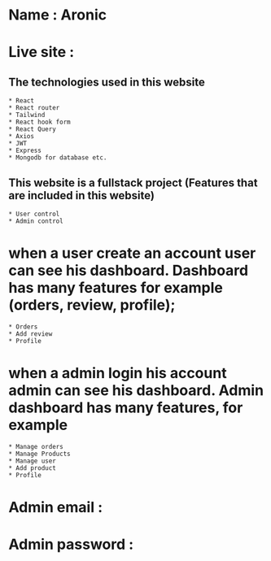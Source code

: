 # Name : Aronic
# Live site : 

## The technologies used in this website
    * React
    * React router
    * Tailwind
    * React hook form
    * React Query
    * Axios
    * JWT
    * Express
    * Mongodb for database etc.

## This website is a fullstack project (Features that are included in this website)
    * User control
    * Admin control
# when a user create an account user can see his dashboard. Dashboard has many features for example (orders, review, profile);
    * Orders
    * Add review
    * Profile

# when a admin login his account admin can see his dashboard. Admin dashboard has many features, for example 
    * Manage orders
    * Manage Products
    * Manage user
    * Add product
    * Profile

# Admin email : 
# Admin password : 